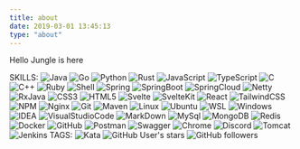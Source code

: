 ```yaml
---
title: about
date: 2019-03-01 13:45:13
type: "about"
---
```


Hello Jungle is here

SKILLS:
![Java](https://img.shields.io/badge/Java-%2322b8cf?style=flat-square&logo=java&logoColor=ffffff) ![Go](https://img.shields.io/badge/Go-%2322b8cf?style=flat-square&logo=go&logoColor=ffffff) ![Python](https://img.shields.io/badge/Python-%2322b8cf?style=flat-square&logo=python&logoColor=ffffff) ![Rust](https://img.shields.io/badge/Rust-%2322b8cf?style=flat-square&logo=rust&logoColor=ffffff) ![JavaScript](https://img.shields.io/badge/JavaScript-%2322b8cf?style=flat-square&logo=javascript&logoColor=ffffff) ![TypeScript](https://img.shields.io/badge/TypeScript-%2322b8cf?style=flat-square&logo=typescript&logoColor=ffffff) ![C](https://img.shields.io/badge/C-%2322b8cf?style=flat-square&logo=c&logoColor=ffffff) ![C++](https://img.shields.io/badge/C++-%2322b8cf?style=flat-square&logo=c++&logoColor=ffffff) ![Ruby](https://img.shields.io/badge/Ruby-%2322b8cf?style=flat-square&logo=ruby&logoColor=ffffff) ![Shell](https://img.shields.io/badge/Shell-%2322b8cf?style=flat-square&logo=gnu-bash&logoColor=ffffff) ![Spring](https://img.shields.io/badge/Spring-%2322b8cf?style=flat-square&logo=spring&logoColor=ffffff) ![SpringBoot](https://img.shields.io/badge/SpringBoot-%2322b8cf?style=flat-square&logo=springboot&logoColor=ffffff) ![SpringCloud](https://img.shields.io/badge/SpringCloud-%2322b8cf?style=flat-square&logo=springcloud&logoColor=ffffff) ![Netty](https://img.shields.io/badge/Netty-%2322b8cf?style=flat-square&logo=netty&logoColor=ffffff) ![RxJava](https://img.shields.io/badge/RxJava-%2322b8cf?style=flat-square&logo=reactivex&logoColor=ffffff) ![CSS3](https://img.shields.io/badge/CSS3-%2322b8cf?style=flat-square&logo=css3&logoColor=ffffff) ![HTML5](https://img.shields.io/badge/HTML5-%2322b8cf?style=flat-square&logo=html5&logoColor=ffffff) ![Svelte](https://img.shields.io/badge/Svelte-%2322b8cf?style=flat-square&logo=svelte&logoColor=ffffff) ![SvelteKit](https://img.shields.io/badge/SvelteKit-%2322b8cf?style=flat-square&logo=sveltekit&logoColor=ffffff) ![React](https://img.shields.io/badge/React-%2322b8cf?style=flat-square&logo=react&logoColor=ffffff) ![TailwindCSS](https://img.shields.io/badge/TailwindCSS-%2322b8cf?style=flat-square&logo=tailwindcss&logoColor=ffffff) ![NPM](https://img.shields.io/badge/NPM-%2322b8cf?style=flat-square&logo=npm&logoColor=ffffff) ![Nginx](https://img.shields.io/badge/Nginx-%2322b8cf?style=flat-square&logo=nginx&logoColor=ffffff) ![Git](https://img.shields.io/badge/Git-%2322b8cf?style=flat-square&logo=git&logoColor=ffffff) ![Maven](https://img.shields.io/badge/Maven-%2322b8cf?style=flat-square&logo=apache-maven&logoColor=ffffff) ![Linux](https://img.shields.io/badge/Linux-%2322b8cf?style=flat-square&logo=linux&logoColor=ffffff) ![Ubuntu](https://img.shields.io/badge/Ubuntu-%2322b8cf?style=flat-square&logo=ubuntu&logoColor=ffffff) ![WSL](https://img.shields.io/badge/WSL-%2322b8cf?style=flat-square&logo=wsl&logoColor=ffffff) ![Windows](https://img.shields.io/badge/Windows-%2322b8cf?style=flat-square&logo=windows&logoColor=ffffff) ![IDEA](https://img.shields.io/badge/IDEA-%2322b8cf?style=flat-square&logo=IntelliJ-IDEA&logoColor=ffffff) ![VisualStudioCode](https://img.shields.io/badge/VisualStudioCode-%2322b8cf?style=flat-square&logo=visualstudiocode&logoColor=ffffff) ![MarkDown](https://img.shields.io/badge/MarkDown-%2322b8cf?style=flat-square&logo=markdown&logoColor=ffffff) ![MySql](https://img.shields.io/badge/MySql-%2322b8cf?style=flat-square&logo=mysql&logoColor=ffffff) ![MongoDB](https://img.shields.io/badge/MongoDB-%2322b8cf?style=flat-square&logo=mongodb&logoColor=ffffff) ![Redis](https://img.shields.io/badge/Redis-%2322b8cf?style=flat-square&logo=redis&logoColor=ffffff) ![Docker](https://img.shields.io/badge/Docker-%2322b8cf?style=flat-square&logo=docker&logoColor=ffffff) ![GitHub](https://img.shields.io/badge/GitHub-%2322b8cf?style=flat-square&logo=github&logoColor=ffffff) ![Postman](https://img.shields.io/badge/Postman-%2322b8cf?style=flat-square&logo=postman&logoColor=ffffff) ![Swagger](https://img.shields.io/badge/Swagger-%2322b8cf?style=flat-square&logo=swagger&logoColor=ffffff) ![Chrome](https://img.shields.io/badge/Chrome-%2322b8cf?style=flat-square&logo=google-chrome&logoColor=ffffff) ![Discord](https://img.shields.io/badge/Discord-%2322b8cf?style=flat-square&logo=discord&logoColor=ffffff) ![Tomcat](https://img.shields.io/badge/Tomcat-%2322b8cf?style=flat-square&logo=apache-tomcat&logoColor=ffffff) ![Jenkins](https://img.shields.io/badge/Jenkins-%2322b8cf?style=flat-square&logo=jenkins&logoColor=ffffff)
TAGS:
![Kata](https://www.codewars.com/users/dgjungleP/badges/micro) ![GitHub User's stars](https://img.shields.io/github/stars/dgjungleP?affiliations=OWNER&style=social) ![GitHub followers](https://img.shields.io/github/followers/dgjungleP?style=social)
